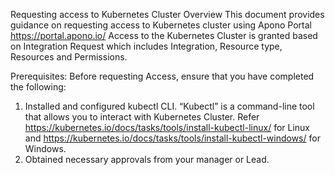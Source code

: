 Requesting access to Kubernetes Cluster
Overview
This document provides guidance on requesting access to Kubernetes cluster using Apono Portal https://portal.apono.io/ 
Access to the Kubernetes Cluster is granted based on Integration Request which includes Integration, Resource type, Resources and Permissions.

Prerequisites:
Before requesting Access, ensure that you have completed the following:
1.	Installed and configured kubectl CLI. 
“Kubectl” is a command-line tool that allows you  to interact with Kubernetes Cluster.
Refer https://kubernetes.io/docs/tasks/tools/install-kubectl-linux/ for Linux and https://kubernetes.io/docs/tasks/tools/install-kubectl-windows/ for Windows.
2.	Obtained necessary approvals from your manager or Lead.

